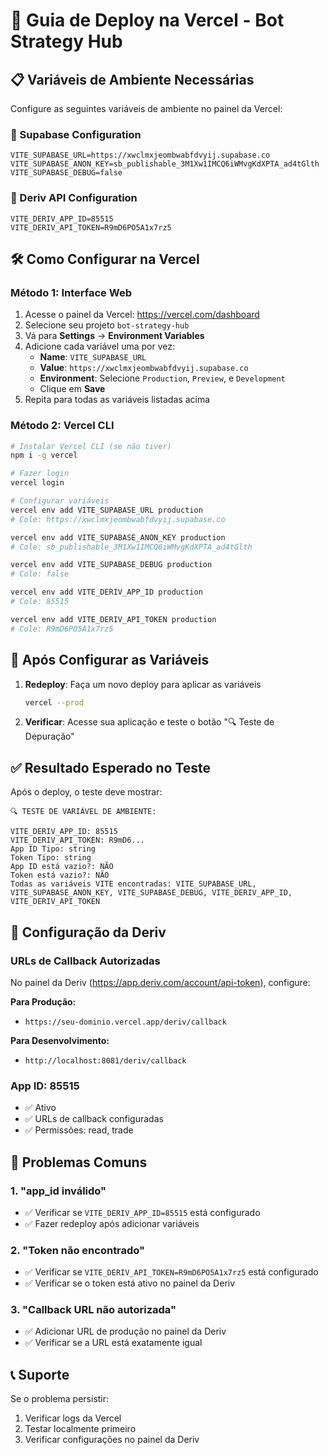 # 🚀 Guia de Deploy na Vercel - Bot Strategy Hub

## 📋 Variáveis de Ambiente Necessárias

Configure as seguintes variáveis de ambiente no painel da Vercel:

### 🔐 Supabase Configuration
```
VITE_SUPABASE_URL=https://xwclmxjeombwabfdvyij.supabase.co
VITE_SUPABASE_ANON_KEY=sb_publishable_3M1Xw1IMCQ6iWMvgKdXPTA_ad4tGlth
VITE_SUPABASE_DEBUG=false
```

### 🎯 Deriv API Configuration
```
VITE_DERIV_APP_ID=85515
VITE_DERIV_API_TOKEN=R9mD6PO5A1x7rz5
```

## 🛠️ Como Configurar na Vercel

### Método 1: Interface Web
1. Acesse o painel da Vercel: https://vercel.com/dashboard
2. Selecione seu projeto `bot-strategy-hub`
3. Vá para **Settings** → **Environment Variables**
4. Adicione cada variável uma por vez:
   - **Name**: `VITE_SUPABASE_URL`
   - **Value**: `https://xwclmxjeombwabfdvyij.supabase.co`
   - **Environment**: Selecione `Production`, `Preview`, e `Development`
   - Clique em **Save**
5. Repita para todas as variáveis listadas acima

### Método 2: Vercel CLI
```bash
# Instalar Vercel CLI (se não tiver)
npm i -g vercel

# Fazer login
vercel login

# Configurar variáveis
vercel env add VITE_SUPABASE_URL production
# Cole: https://xwclmxjeombwabfdvyij.supabase.co

vercel env add VITE_SUPABASE_ANON_KEY production
# Cole: sb_publishable_3M1Xw1IMCQ6iWMvgKdXPTA_ad4tGlth

vercel env add VITE_SUPABASE_DEBUG production
# Cole: false

vercel env add VITE_DERIV_APP_ID production
# Cole: 85515

vercel env add VITE_DERIV_API_TOKEN production
# Cole: R9mD6PO5A1x7rz5
```

## 🔄 Após Configurar as Variáveis

1. **Redeploy**: Faça um novo deploy para aplicar as variáveis
   ```bash
   vercel --prod
   ```

2. **Verificar**: Acesse sua aplicação e teste o botão "🔍 Teste de Depuração"

## ✅ Resultado Esperado no Teste

Após o deploy, o teste deve mostrar:
```
🔍 TESTE DE VARIÁVEL DE AMBIENTE:

VITE_DERIV_APP_ID: 85515
VITE_DERIV_API_TOKEN: R9mD6...
App ID Tipo: string
Token Tipo: string
App ID está vazio?: NÃO
Token está vazio?: NÃO
Todas as variáveis VITE encontradas: VITE_SUPABASE_URL, VITE_SUPABASE_ANON_KEY, VITE_SUPABASE_DEBUG, VITE_DERIV_APP_ID, VITE_DERIV_API_TOKEN
```

## 🔧 Configuração da Deriv

### URLs de Callback Autorizadas
No painel da Deriv (https://app.deriv.com/account/api-token), configure:

**Para Produção:**
- `https://seu-dominio.vercel.app/deriv/callback`

**Para Desenvolvimento:**
- `http://localhost:8081/deriv/callback`

### App ID: 85515
- ✅ Ativo
- ✅ URLs de callback configuradas
- ✅ Permissões: read, trade

## 🚨 Problemas Comuns

### 1. "app_id inválido"
- ✅ Verificar se `VITE_DERIV_APP_ID=85515` está configurado
- ✅ Fazer redeploy após adicionar variáveis

### 2. "Token não encontrado"
- ✅ Verificar se `VITE_DERIV_API_TOKEN=R9mD6PO5A1x7rz5` está configurado
- ✅ Verificar se o token está ativo no painel da Deriv

### 3. "Callback URL não autorizada"
- ✅ Adicionar URL de produção no painel da Deriv
- ✅ Verificar se a URL está exatamente igual

## 📞 Suporte

Se o problema persistir:
1. Verificar logs da Vercel
2. Testar localmente primeiro
3. Verificar configurações no painel da Deriv